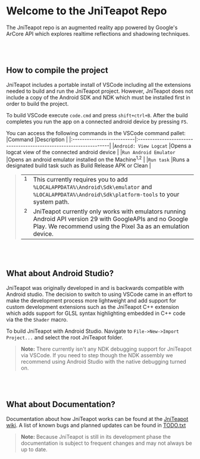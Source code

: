 # Welcome to the JniTeapot Repo

The JniTeapot repo is an augmented reality app powered by Google's ArCore API which explores realtime reflections and shadowing techniques.

<br><br>

## How to compile the project
JniTeapot includes a portable install of VSCode including all the extensions needed to build and run the JniTeapot project. However, JniTeapot does not include a copy of the Android SDK and NDK which must be installed first in order to build the project.
 
To build VSCode execute `code.cmd` and press `shift+ctrl+B`. After the build completes you run the app on a connected android device by pressing `F5`.

You can access the following commands in the VSCode command pallet:
|Command                    |Description                                                        |
|:--------------------------|:------------------------------------------------------------------|
|`Android: View Logcat`     |Opens a logcat view of the connected android device                |
|`Run Android Emulator`     |Opens an android emulator installed on the Machine<sup>1,2</sup>   |
|`Run task`                 |Runs a designated build task such as Build Release APK or Clean    |
> <table>
><tr style="vertical-align:top"><td><sup>1</sup></td><td>This currently requires you to add <code>%LOCALAPPDATA%\Android\Sdk\emulator</code> and <code>%LOCALAPPDATA%\Android\Sdk\platform-tools</code> to your system path.</td><tr> 
><tr style="vertical-align:top"><td><sup>2</sup></td><td>JniTeapot currently only works with emulators running Android API version 29 with GoogleAPIs and no Google Play. We recommend using the Pixel 3a as an emulation device.</td><tr>
> </table>

<br><br>

## What about Android Studio?
JniTeapot was originally developed in and is backwards compatible with Android studio. The decision to switch to using VSCode came in an effort to make the development process more lightweight and add support for custom development extensions such as the JniTeapot C++ extension which adds support for GLSL syntax highlighting embedded in C++ code via the the `Shader` macro. 

To build JniTeapot with Android Studio. Navigate to `File->New->Import Project...` and select the root JniTeapot folder.   

> **Note:** There currently isn't any NDK debugging support for JniTeapot via VSCode. If you need to step though the NDK assembly we recommend using Android Studio with the native debugging turned on.

<br><br>

## What about Documentation?
Documentation about how JniTeapot works can be found at the [JniTeapot wiki](../../wiki/JniTeapot-Documentation.md).
A list of known bugs and planned updates can be found in [TODO.txt](TODO.txt) 

> **Note:** Because JniTeapot is still in its development phase the documentation is subject to frequent changes and may not always be up to date.